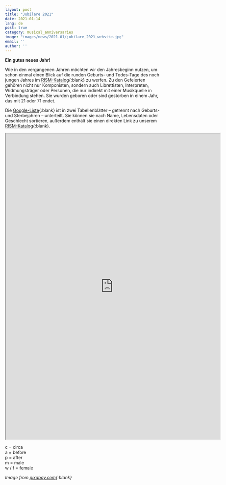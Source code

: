 ```yaml
---
layout: post
title: "Jubilare 2021"
date: 2021-01-14
lang: de
post: true
category: musical_anniversaries
image: "images/news/2021-01/jubilare_2021_website.jpg" 
email: ''
author: ''
---
```


**Ein gutes neues Jahr!**

Wie in den vergangenen Jahren möchten wir den Jahresbeginn nutzen, um schon einmal einen Blick auf die runden Geburts- und Todes-Tage des noch jungen Jahres im [RISM-Katalog](https://opac.rism.info/index.php?id=4){:blank} zu werfen. Zu den Gefeierten gehören nicht nur Komponisten, sondern auch Librettisten, Interpreten, Widmungsträger oder Personen, die nur indirekt mit einer Musikquelle in Verbindung stehen. Sie wurden geboren oder sind gestorben in einem Jahr, das mit 21 oder 71 endet. 

Die [Google-Liste](https://docs.google.com/spreadsheets/d/1E8w5AyN-PQvL6iO9nWS09wJDX9wohOEofgUI3OJkorw/edit?usp=sharing){:blank} ist in zwei Tabellenblätter – getrennt nach Geburts- und Sterbejahren – unterteilt. Sie können sie nach Name, Lebensdaten oder Geschlecht sortieren, außerdem enthält sie einen direkten Link zu unserem [RISM-Katalog](https://opac.rism.info/index.php?id=4){:blank}.
 
<iframe src="https://docs.google.com/spreadsheets/d/e/2PACX-1vT4Hyovo7a9Cp8kHP5MCq_sSRZ2GzFklyWTmQcf3icrWdT_ftti_LUVLHG80662ADzqLBr61JLLHVk9/pubhtml?widget=true&amp;headers=false" width="700" height="1000"></iframe>
 
 
c = circa\
a = before\
p = after\
m = male\
w / f = female
 
_Image from [pixabay.com](https://pixabay.com/de/illustrations/ladebalken-2021-silvester-neujahr-5514282/){:blank}_
